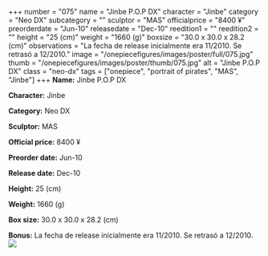 +++
number = "075"
name = "Jinbe P.O.P DX"
character = "Jinbe"
category = "Neo DX"
subcategory = ""
sculptor = "MAS"
officialprice = "8400 ¥"
preorderdate = "Jun-10"
releasedate = "Dec-10"
reedition1 = ""
reedition2 = ""
height = "25 (cm)"
weight = "1660 (g)"
boxsize = "30.0 x 30.0 x 28.2 (cm)"
observations = "La fecha de release inicialmente era 11/2010. Se retrasó a 12/2010."
image = "/onepiecefigures/images/poster/full/075.jpg"
thumb = "/onepiecefigures/images/poster/thumb/075.jpg"
alt = "Jinbe P.O.P DX"
class = "neo-dx"
tags = ["onepiece", "portrait of pirates", "MAS", "Jinbe"]
+++
**Name:** Jinbe P.O.P DX

**Character:** Jinbe

**Category:** Neo DX 

**Sculptor:** MAS

**Official price:** 8400 ¥

**Preorder date:** Jun-10

**Release date:** Dec-10

**Height:** 25 (cm)

**Weight:** 1660 (g)

**Box size:** 30.0 x 30.0 x 28.2 (cm)

**Bonus:** La fecha de release inicialmente era 11/2010. Se retrasó a 12/2010.
<img src="/onepiecefigures/images/poster/thumb/075.jpg">
